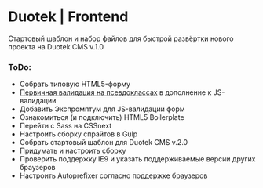 # Duotek | Frontend

Стартовый шаблон и набор файлов для быстрой развёртки нового проекта на Duotek CMS v.1.0

### ToDo:

- Собрать типовую HTML5-форму
- [Первичная валидация на псевдоклассах][cssValidate] в дополнение к JS-валидации
- Добавить Экспромптум для JS-валидации форм
- Ознакомиться (и подключить) HTML5 Boilerplate
- Перейти с Sass на CSSnext
- Настроить сборку спрайтов в Gulp
- Собрать стартовый шаблон для Duotek CMS v.2.0
- Придумать и настроить сборку
- Проверить поддержку IE9 и указать поддерживаемые версии других браузеров
- Настроить Autoprefixer согласно поддержке браузеров


[cssValidate]: http://prgssr.ru/development/polnoe-rukovodstvo-po-psevdoklassam-i-psevdoelementam.html "Полное руководство по псевдоклассам и псевдоэлементам"
